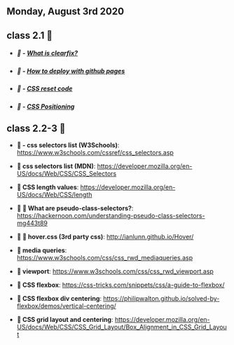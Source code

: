 ## Monday, August 3rd 2020
## class 2.1 💫

* ##### 🔗 - [What is clearfix?](https://www.educative.io/edpresso/what-is-a-clearfix-in-css)
* ##### 🔗 - [How to deploy with github pages](https://guides.github.com/features/pages/)
* ##### 🔗 - [CSS reset code](https://meyerweb.com/eric/tools/css/reset/)
* ##### 🔗 - [CSS Positioning](https://developer.mozilla.org/en-US/docs/Web/CSS/position)

## class 2.2-3 💫

* **🔗 - css selectors list (W3Schools)**: https://www.w3schools.com/cssref/css_selectors.asp

* **🔗 css selectors list (MDN)**: https://developer.mozilla.org/en-US/docs/Web/CSS/CSS_Selectors


* **🔗 CSS length values**: https://developer.mozilla.org/en-US/docs/Web/CSS/length

* **🔗 📖 What are pseudo-class-selectors?**: https://hackernoon.com/understanding-pseudo-class-selectors-mg443t89 

* **🔗 🍭 hover.css (3rd party css)**: http://ianlunn.github.io/Hover/

* **🔗 media queries**: https://www.w3schools.com/css/css_rwd_mediaqueries.asp

* **🔗 viewport**: https://www.w3schools.com/css/css_rwd_viewport.asp

* **🔗 CSS flexbox**: https://css-tricks.com/snippets/css/a-guide-to-flexbox/

* **🔗 CSS flexbox div centering**: https://philipwalton.github.io/solved-by-flexbox/demos/vertical-centering/


* **🔗 CSS grid layout and centering**: https://developer.mozilla.org/en-US/docs/Web/CSS/CSS_Grid_Layout/Box_Alignment_in_CSS_Grid_Layout